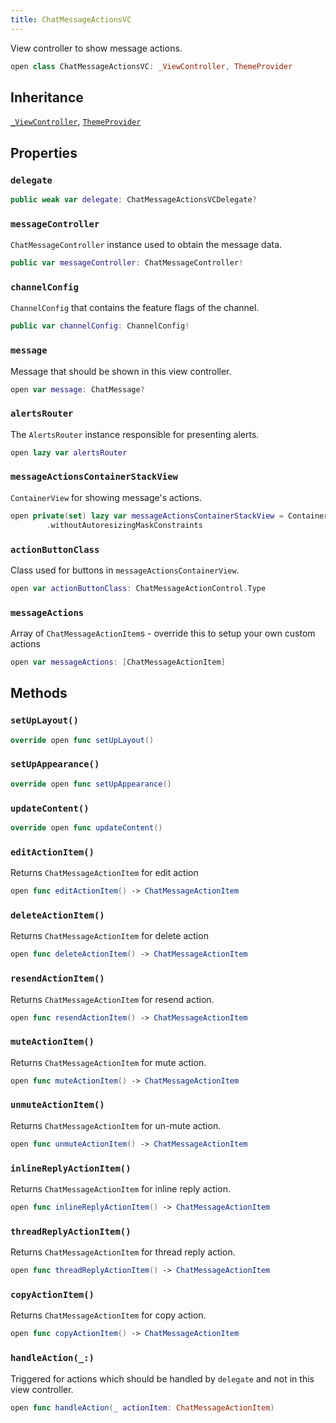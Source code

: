 ```yaml
---
title: ChatMessageActionsVC
---
```


View controller to show message actions.

``` swift
open class ChatMessageActionsVC: _ViewController, ThemeProvider 
```

## Inheritance

[`_ViewController`](../../common-views/_view-controller), [`ThemeProvider`](../../utils/theme-provider)

## Properties

### `delegate`

``` swift
public weak var delegate: ChatMessageActionsVCDelegate?
```

### `messageController`

`ChatMessageController` instance used to obtain the message data.

``` swift
public var messageController: ChatMessageController!
```

### `channelConfig`

`ChannelConfig` that contains the feature flags of the channel.

``` swift
public var channelConfig: ChannelConfig!
```

### `message`

Message that should be shown in this view controller.

``` swift
open var message: ChatMessage? 
```

### `alertsRouter`

The `AlertsRouter` instance responsible for presenting alerts.

``` swift
open lazy var alertsRouter 
```

### `messageActionsContainerStackView`

`ContainerView` for showing message's actions.

``` swift
open private(set) lazy var messageActionsContainerStackView = ContainerStackView()
        .withoutAutoresizingMaskConstraints
```

### `actionButtonClass`

Class used for buttons in `messageActionsContainerView`.

``` swift
open var actionButtonClass: ChatMessageActionControl.Type 
```

### `messageActions`

Array of `ChatMessageActionItem`s - override this to setup your own custom actions

``` swift
open var messageActions: [ChatMessageActionItem] 
```

## Methods

### `setUpLayout()`

``` swift
override open func setUpLayout() 
```

### `setUpAppearance()`

``` swift
override open func setUpAppearance() 
```

### `updateContent()`

``` swift
override open func updateContent() 
```

### `editActionItem()`

Returns `ChatMessageActionItem` for edit action

``` swift
open func editActionItem() -> ChatMessageActionItem 
```

### `deleteActionItem()`

Returns `ChatMessageActionItem` for delete action

``` swift
open func deleteActionItem() -> ChatMessageActionItem 
```

### `resendActionItem()`

Returns `ChatMessageActionItem` for resend action.

``` swift
open func resendActionItem() -> ChatMessageActionItem 
```

### `muteActionItem()`

Returns `ChatMessageActionItem` for mute action.

``` swift
open func muteActionItem() -> ChatMessageActionItem 
```

### `unmuteActionItem()`

Returns `ChatMessageActionItem` for un-mute action.

``` swift
open func unmuteActionItem() -> ChatMessageActionItem 
```

### `inlineReplyActionItem()`

Returns `ChatMessageActionItem` for inline reply action.

``` swift
open func inlineReplyActionItem() -> ChatMessageActionItem 
```

### `threadReplyActionItem()`

Returns `ChatMessageActionItem` for thread reply action.

``` swift
open func threadReplyActionItem() -> ChatMessageActionItem 
```

### `copyActionItem()`

Returns `ChatMessageActionItem` for copy action.

``` swift
open func copyActionItem() -> ChatMessageActionItem 
```

### `handleAction(_:)`

Triggered for actions which should be handled by `delegate` and not in this view controller.

``` swift
open func handleAction(_ actionItem: ChatMessageActionItem) 
```
